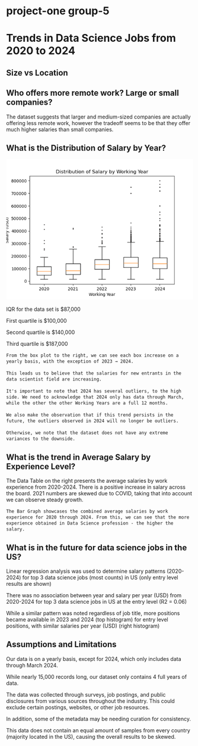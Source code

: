 # project-one group-5
# Trends in Data Science Jobs from 2020 to 2024

## Size vs Location

## Who offers more remote work? Large or small companies?
The dataset suggests that larger and medium-sized companies are actually offering less remote work, however the tradeoff seems to be that they offer much higher salaries than small companies.

## What is the Distribution of Salary by Year?

![BoxPlot](images/BoxPlot.png)

IQR for the data set is $87,000

First quartile is $100,000

Second quartile is $140,000

Third quartile is $187,000

    From the box plot to the right, we can see each box increase on a yearly basis, with the exception of 2023 → 2024.

    This leads us to believe that the salaries for new entrants in the data scientist field are increasing.

    It's important to note that 2024 has several outliers, to the high side. We need to acknowledge that 2024 only has data through March, while the other the other Working Years are a full 12 months. 

    We also make the observation that if this trend persists in the future, the outliers observed in 2024 will no longer be outliers.
    
    Otherwise, we note that the dataset does not have any extreme variances to the downside.

## What is the trend in Average Salary by Experience Level?
The Data Table on the right presents the average salaries by work experience from 2020-2024. There is a positive increase in salary across the board. 2021 numbers are skewed due to COVID, taking that into account we can observe steady growth. 

    The Bar Graph showcases the combined average salaries by work experience for 2020 through 2024. From this, we can see that the more experience obtained in Data Science profession - the higher the salary. 

## What is in the future for data science jobs in the US?
Linear regression analysis was used to determine salary patterns (2020-2024) for top 3 data science jobs (most counts) in US (only entry level results are shown)

There was no association between year and salary per year (USD) from 2020-2024 for top 3 data science jobs in US at the entry level (R2 = 0.06)

 While a similar pattern was noted regardless of job title, more positions became available in 2023 and 2024 (top histogram) for entry level positions, with similar salaries per year (USD) (right histogram)

## Assumptions and Limitations
Our data is on a yearly basis, except for 2024, which only includes data  through March 2024.

While nearly 15,000 records long, our dataset only contains 4 full years of data.

The data was collected through surveys, job postings, and public disclosures from various sources throughout the industry. This could exclude certain postings, websites, or other job resources. 

In addition, some of the metadata may be needing curation for consistency.

 This data does not contain an equal amount of samples from every country (majority located in the US), causing the overall results to be skewed. 


